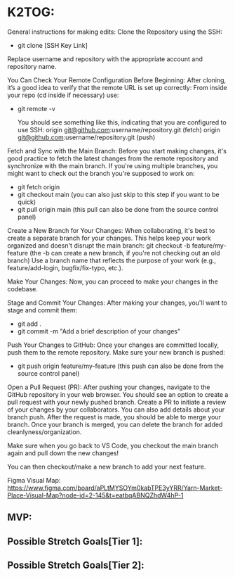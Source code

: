 # K2TOG: 
General instructions for making edits: 
Clone the Repository using the SSH:
+ git clone [SSH Key Link]

Replace username and repository with the appropriate account and repository name.

You Can Check Your Remote Configuration Before Beginning: 
After cloning, it’s a good idea to verify that the remote URL is set up correctly:
From inside your repo (cd inside if necessary) use:
+ git remote -v

  You should see something like this, indicating that you are configured to use SSH:
  origin  git@github.com:username/repository.git (fetch)
  origin  git@github.com:username/repository.git (push)

Fetch and Sync with the Main Branch: 
Before you start making changes, it's good practice to fetch the latest changes from the remote repository and synchronize with the main branch. If you're using multiple branches, you might want to check out the branch you're supposed to work on:
+ git fetch origin
+ git checkout main (you can also just skip to this step if you want to be quick) 
+ git pull origin main (this pull can also be done from the source control panel) 

Create a New Branch for Your Changes:
When collaborating, it's best to create a separate branch for your changes. This helps keep your work organized and doesn't disrupt the main branch:
git checkout -b feature/my-feature (the -b can create a new branch, if you're not checking out an old branch)
Use a branch name that reflects the purpose of your work (e.g., feature/add-login, bugfix/fix-typo, etc.).

Make Your Changes:
Now, you can proceed to make your changes in the codebase.

Stage and Commit Your Changes:
After making your changes, you'll want to stage and commit them:
+ git add .
+ git commit -m "Add a brief description of your changes"

Push Your Changes to GitHub:
Once your changes are committed locally, push them to the remote repository. Make sure your new branch is pushed:
+ git push origin feature/my-feature (this push can also be done from the source control panel)

Open a Pull Request (PR):
After pushing your changes, navigate to the GitHub repository in your web browser. You should see an option to create a pull request with your newly pushed branch. Create a PR to initiate a review of your changes by your collaborators. You can also add details about your branch push.
After the request is made, you should be able to merge your branch.
Once your branch is merged, you can delete the branch for added cleanlyness/organization. 

Make sure when you go back to VS Code, you checkout the main branch again and pull down the new changes!

You can then checkout/make a new branch to add your next feature. 


Figma Visual Map: https://www.figma.com/board/aPLtMYSOYm0kabTPE3yYRR/Yarn-Market-Place-Visual-Map?node-id=2-145&t=eatbqABNQZhdW4hP-1


MVP:
-


Possible Stretch Goals[Tier 1]:
-


Possible Stretch Goals[Tier 2]:
-
